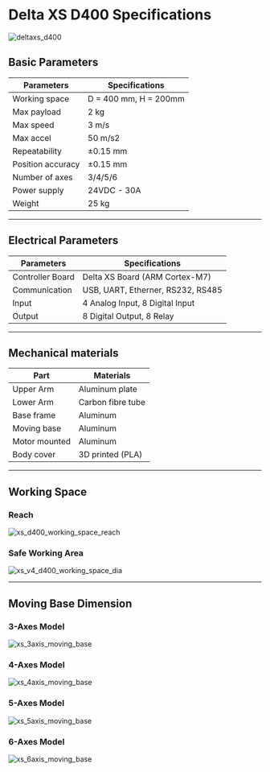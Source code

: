 # Delta XS D400 Specifications

![deltaxs_d400](https://raw.githubusercontent.com/VanThanBK/deltax-mkdocs/master/docs/images/xs_v5_d400_6axes.png)

## Basic Parameters

|Parameters                   | Specifications      |
|-----------------------------|---------------------|
|Working space                |D = 400 mm, H = 200mm|
|Max payload                  |2 kg                 |
|Max speed                    |3 m/s                |
|Max accel                    |50 m/s2              |
|Repeatability                |±0.15 mm             |
|Position accuracy            |±0.15 mm             |
|Number of axes               |3/4/5/6              |
|Power supply                 |24VDC - 30A          |
|Weight                       |25 kg                |

---

## Electrical Parameters

|Parameters                   | Specifications                  |
|-----------------------------|---------------------------------|
|Controller Board             |Delta XS Board (ARM Cortex-M7)   |
|Communication                |USB, UART, Etherner, RS232, RS485|
|Input                        |4 Analog Input, 8 Digital Input  |
|Output                       |8 Digital Output, 8 Relay        |

---

## Mechanical materials

|Part                         | Materials           |
|-----------------------------|---------------------|
|Upper Arm                    |Aluminum plate       |
|Lower Arm                    |Carbon fibre tube    |
|Base frame                   |Aluminum             |
|Moving base                  |Aluminum             |
|Motor mounted                |Aluminum             |
|Body cover                   |3D printed (PLA)     |

---

## Working Space

<!-- [![Foo](http://www.google.com.au/images/nav_logo7.png)](http://google.com.au/) -->

### Reach

![xs_d400_working_space_reach](https://raw.githubusercontent.com/VanThanBK/deltax-mkdocs/master/docs/images/xs_v4_d400_workingspace.png)

### Safe Working Area

![xs_v4_d400_working_space_dia](https://raw.githubusercontent.com/VanThanBK/deltax-mkdocs/master/docs/images/xs_v4_d400_workingspace_dia.png)

---

## Moving Base Dimension

### 3-Axes Model

![xs_3axis_moving_base](https://raw.githubusercontent.com/VanThanBK/deltax-mkdocs/master/docs/images/xs_3axis_moving_base.png)

### 4-Axes Model

![xs_4axis_moving_base](https://raw.githubusercontent.com/VanThanBK/deltax-mkdocs/master/docs/images/xs_4axis_moving_base.png)

### 5-Axes Model

![xs_5axis_moving_base](https://raw.githubusercontent.com/VanThanBK/deltax-mkdocs/master/docs/images/xs_v5_5axis_moving_base.png)

### 6-Axes Model

![xs_6axis_moving_base](https://raw.githubusercontent.com/VanThanBK/deltax-mkdocs/master/docs/images/xs_v5_6axis_moving_base.png)
